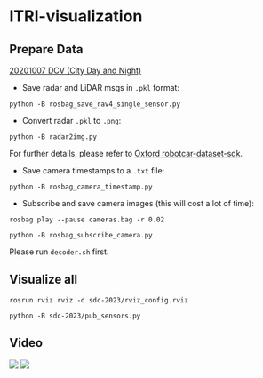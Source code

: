 # ITRI-visualization

## Prepare Data
[ 20201007 DCV (City Day and Night)](https://trello.com/c/oPI4CjUc/71-20201007-dcv-urban-day-and-night)

* Save radar and LiDAR msgs in `.pkl` format:
```
python -B rosbag_save_rav4_single_sensor.py
```

*  Convert radar `.pkl` to `.png`:
```
python -B radar2img.py
```
For further details, please refer to [Oxford robotcar-dataset-sdk](https://github.com/ori-mrg/robotcar-dataset-sdk/blob/master/python/radar.py).

* Save camera timestamps to a `.txt` file:
```
python -B rosbag_camera_timestamp.py
```

* Subscribe and save camera images (this will cost a lot of time):
```
rosbag play --pause cameras.bag -r 0.02
```
```
python -B rosbag_subscribe_camera.py
```
Please run `decoder.sh` first.



## Visualize all
```
rosrun rviz rviz -d sdc-2023/rviz_config.rviz
```
```
python -B sdc-2023/pub_sensors.py
```


## Video
[![](https://img.youtube.com/vi/tlw3QJ4NaRs/0.jpg)](https://youtu.be/tlw3QJ4NaRs)
[![](https://img.youtube.com/vi/89CzDpNCrdY/0.jpg)](https://youtu.be/89CzDpNCrdY)
